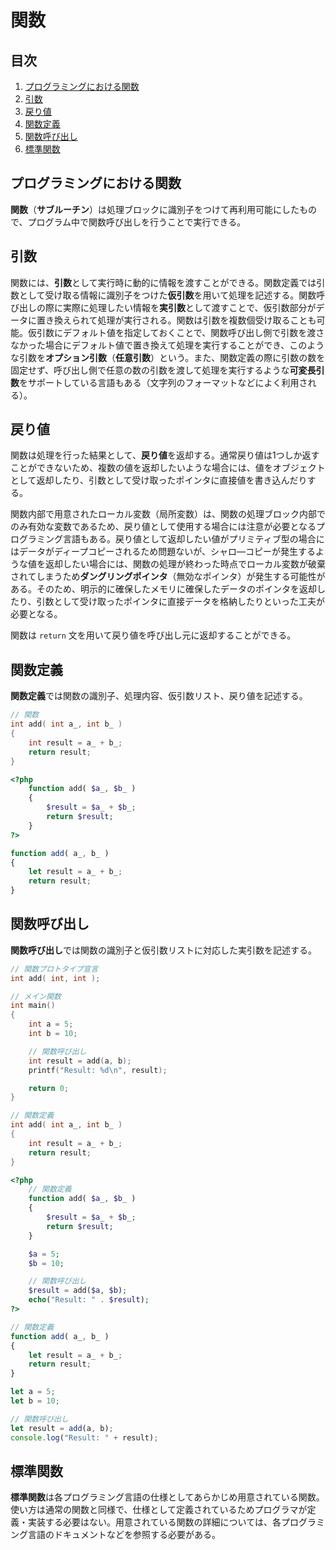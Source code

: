 # 関数


## 目次

1. [プログラミングにおける関数](#プログラミングにおける関数)
1. [引数](#引数)
1. [戻り値](#戻り値)
1. [関数定義](#関数定義)
1. [関数呼び出し](#関数呼び出し)
1. [標準関数](#標準関数)


## プログラミングにおける関数

**関数**（**サブルーチン**）は処理ブロックに識別子をつけて再利用可能にしたもので、プログラム中で関数呼び出しを行うことで実行できる。


## 引数

関数には、**引数**として実行時に動的に情報を渡すことができる。関数定義では引数として受け取る情報に識別子をつけた**仮引数**を用いて処理を記述する。関数呼び出しの際に実際に処理したい情報を**実引数**として渡すことで、仮引数部分がデータに置き換えられて処理が実行される。関数は引数を複数個受け取ることも可能。仮引数にデフォルト値を指定しておくことで、関数呼び出し側で引数を渡さなかった場合にデフォルト値で置き換えて処理を実行することができ、このような引数を**オプション引数**（**任意引数**）という。また、関数定義の際に引数の数を固定せず、呼び出し側で任意の数の引数を渡して処理を実行するような**可変長引数**をサポートしている言語もある（文字列のフォーマットなどによく利用される）。


## 戻り値

関数は処理を行った結果として、**戻り値**を返却する。通常戻り値は1つしか返すことができないため、複数の値を返却したいような場合には、値をオブジェクトとして返却したり、引数として受け取ったポインタに直接値を書き込んだりする。

関数内部で用意されたローカル変数（局所変数）は、関数の処理ブロック内部でのみ有効な変数であるため、戻り値として使用する場合には注意が必要となるプログラミング言語もある。戻り値として返却したい値がプリミティブ型の場合にはデータがディープコピーされるため問題ないが、シャロ―コピーが発生するような値を返却したい場合には、関数の処理が終わった時点でローカル変数が破棄されてしまうため**ダングリングポインタ**（無効なポインタ）が発生する可能性がある。そのため、明示的に確保したメモリに確保したデータのポインタを返却したり、引数として受け取ったポインタに直接データを格納したりといった工夫が必要となる。

関数は `return` 文を用いて戻り値を呼び出し元に返却することができる。


## 関数定義

**関数定義**では関数の識別子、処理内容、仮引数リスト、戻り値を記述する。

```c
// 関数
int add( int a_, int b_ )
{
    int result = a_ + b_;
    return result;
}
```

```php
<?php
    function add( $a_, $b_ )
    {
        $result = $a_ + $b_;
        return $result;
    }
?>
```

```javascript
function add( a_, b_ )
{
    let result = a_ + b_;
    return result;
}
```


## 関数呼び出し

**関数呼び出し**では関数の識別子と仮引数リストに対応した実引数を記述する。

```c
// 関数プロトタイプ宣言
int add( int, int );

// メイン関数
int main()
{
    int a = 5;
    int b = 10;

    // 関数呼び出し
    int result = add(a, b);
    printf("Result: %d\n", result);

    return 0;
}

// 関数定義
int add( int a_, int b_ )
{
    int result = a_ + b_;
    return result;
}
```

```php
<?php
    // 関数定義
    function add( $a_, $b_ )
    {
        $result = $a_ + $b_;
        return $result;
    }

    $a = 5;
    $b = 10;

    // 関数呼び出し
    $result = add($a, $b);
    echo("Result: " . $result);
?>
```

```javascript
// 関数定義
function add( a_, b_ )
{
    let result = a_ + b_;
    return result;
}

let a = 5;
let b = 10;

// 関数呼び出し
let result = add(a, b);
console.log("Result: " + result);
```


## 標準関数

**標準関数**は各プログラミング言語の仕様としてあらかじめ用意されている関数。使い方は通常の関数と同様で、仕様として定義されているためプログラマが定義・実装する必要はない。用意されている関数の詳細については、各プログラミング言語のドキュメントなどを参照する必要がある。
